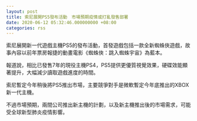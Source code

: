 ```yaml
---
layout: post
title: 索尼展開PS5發布活動　市場預期疫情或打亂發售部署
date: 2020-06-12 05:32:46.000000000 +08:00
categories: rss
---
```


索尼展開新一代遊戲主機PS5的發布活動，首發遊戲包括一款全新蜘蛛俠遊戲，故事內容以前年票房報捷的動畫電影《蜘蛛俠：跳入蜘蛛宇宙》為藍本。

報道說，相比已發售7年的現役主機PS4，PS5提供更優質視覺效果，硬碟效能顯著提升，大幅減少讀取遊戲進度的時間。

索尼暫定今年稍後將PS5推出市場，主要競爭對手是微軟暫定今年底推出的XBOX新一代主機。 

不過市場預期，兩間公司推出新主機的計劃，以及新主機推出後的市場需求，可能受全球新型肺炎疫情影響。
